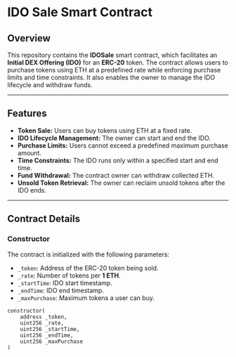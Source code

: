 # IDO Sale Smart Contract  

## Overview  
This repository contains the **IDOSale** smart contract, which facilitates an **Initial DEX Offering (IDO)** for an **ERC-20** token. The contract allows users to purchase tokens using ETH at a predefined rate while enforcing purchase limits and time constraints. It also enables the owner to manage the IDO lifecycle and withdraw funds.  

---

## Features  
- **Token Sale:** Users can buy tokens using ETH at a fixed rate.  
- **IDO Lifecycle Management:** The owner can start and end the IDO.  
- **Purchase Limits:** Users cannot exceed a predefined maximum purchase amount.  
- **Time Constraints:** The IDO runs only within a specified start and end time.  
- **Fund Withdrawal:** The contract owner can withdraw collected ETH.  
- **Unsold Token Retrieval:** The owner can reclaim unsold tokens after the IDO ends.  

---

## Contract Details  

### Constructor  
The contract is initialized with the following parameters:  

- `_token`: Address of the ERC-20 token being sold.  
- `_rate`: Number of tokens per **1 ETH**.  
- `_startTime`: IDO start timestamp.  
- `_endTime`: IDO end timestamp.  
- `_maxPurchase`: Maximum tokens a user can buy.  

```solidity
constructor(
    address _token,
    uint256 _rate,
    uint256 _startTime,
    uint256 _endTime,
    uint256 _maxPurchase
)

